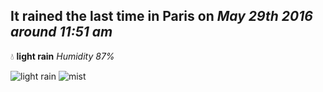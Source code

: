 ## It rained the last time in Paris on *May 29th 2016 around 11:51 am*
💧  **light rain** *Humidity 87%*

![light rain](http://openweathermap.org/img/w/10d.png) ![mist](http://openweathermap.org/img/w/50d.png)
